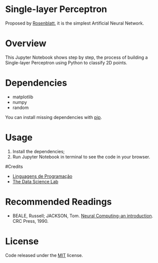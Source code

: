 # Single-layer Perceptron

Proposed by [Rosenblatt](https://en.wikipedia.org/wiki/Frank_Rosenblatt "Rosenblatt"), it is the simplest Artificial Neural Network.

# Overview

This Jupyter Notebook shows step by step, the process of building a Single-layer Perceptron using Python to classify 2D points.

# Dependencies

- matplotlib
- numpy
- random

You can install missing dependencies with [pip](https://pip.pypa.io/en/stable/ "pip").

# Usage

1. Install the dependencies;
2. Run Jupyter Notebook in terminal to see the code in your browser.

#Credits

- [Linguagens de Programação](https://linguagensdeprogramacao.wordpress.com/2011/09/03/perceptron-usando-python/ "Linguagens de Programação")
- [The Data Science Lab](https://datasciencelab.wordpress.com/2014/01/10/machine-learning-classics-the-perceptron/ "The Data Science Lab")

# Recommended Readings

- BEALE, Russell; JACKSON, Tom. [Neural Computing-an introduction](https://bayanbox.ir/view/7901640340179926235/Neural-Computing-An-Introduction.pdf "Neural Computing-an introduction"). CRC Press, 1990.

# License

Code released under the [MIT](https://github.com/whoisraibolt/Single-Layer-Perceptron/blob/master/LICENSE "MIT") license.
